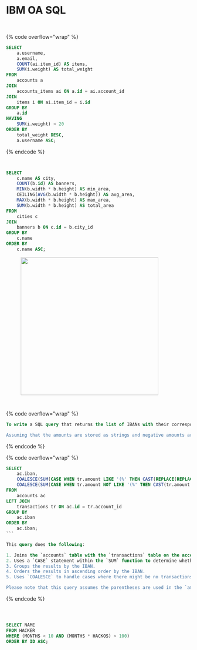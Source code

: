 # IBM OA SQL

<figure><img src="../../.gitbook/assets/image (25) (1).png" alt=""><figcaption></figcaption></figure>

<figure><img src="../../.gitbook/assets/image (26) (1).png" alt=""><figcaption></figcaption></figure>

{% code overflow="wrap" %}
```sql
SELECT 
    a.username,
    a.email,
    COUNT(ai.item_id) AS items,
    SUM(i.weight) AS total_weight
FROM 
    accounts a
JOIN 
    accounts_items ai ON a.id = ai.account_id
JOIN 
    items i ON ai.item_id = i.id
GROUP BY 
    a.id
HAVING 
    SUM(i.weight) > 20
ORDER BY 
    total_weight DESC, 
    a.username ASC;
```
{% endcode %}





<figure><img src="../../.gitbook/assets/image (20) (1).png" alt=""><figcaption></figcaption></figure>

<figure><img src="../../.gitbook/assets/image (21) (1).png" alt=""><figcaption></figcaption></figure>

```sql
SELECT 
    c.name AS city,
    COUNT(b.id) AS banners,
    MIN(b.width * b.height) AS min_area,
    CEILING(AVG(b.width * b.height)) AS avg_area,
    MAX(b.width * b.height) AS max_area,
    SUM(b.width * b.height) AS total_area
FROM 
    cities c
JOIN 
    banners b ON c.id = b.city_id
GROUP BY 
    c.name
ORDER BY 
    c.name ASC;
```



<figure><img src="../../.gitbook/assets/image (22) (1).png" alt="" width="375"><figcaption></figcaption></figure>

<figure><img src="../../.gitbook/assets/image (23) (1).png" alt=""><figcaption></figcaption></figure>

<figure><img src="../../.gitbook/assets/image (28) (1).png" alt=""><figcaption></figcaption></figure>

{% code overflow="wrap" %}
```sql
To write a SQL query that returns the list of IBANs with their corresponding total of positive and negative transactions, we'll need to use a `CASE` statement to separate the positive and negative amounts, because the transaction amounts are in a string format with parentheses indicating negative amounts.

Assuming that the amounts are stored as strings and negative amounts are enclosed in parentheses like '(100)', here is a query that could accomplish this:
```
{% endcode %}

{% code overflow="wrap" %}
````sql
SELECT 
    ac.iban,
    COALESCE(SUM(CASE WHEN tr.amount LIKE '(%' THEN CAST(REPLACE(REPLACE(tr.amount, '(', ''), ')', '') AS DECIMAL(10, 2)) ELSE 0 END), 0) AS debit,
    COALESCE(SUM(CASE WHEN tr.amount NOT LIKE '(%' THEN CAST(tr.amount AS DECIMAL(10, 2)) ELSE 0 END), 0) AS credit
FROM 
    accounts ac
LEFT JOIN 
    transactions tr ON ac.id = tr.account_id
GROUP BY 
    ac.iban
ORDER BY 
    ac.iban;
```

This query does the following:

1. Joins the `accounts` table with the `transactions` table on the account ID.
2. Uses a `CASE` statement within the `SUM` function to determine whether the transaction amount is negative (indicated by parentheses) and converts it to a negative number by removing the parentheses and casting the amount to a decimal. If it's not negative, it sums up the value directly.
3. Groups the results by the IBAN.
4. Orders the results in ascending order by the IBAN.
5. Uses `COALESCE` to handle cases where there might be no transactions, defaulting the sum to 0.

Please note that this query assumes the parentheses are used in the `amount` column to indicate negative values. The `REPLACE` function is used to remove the parentheses before casting the string to a number. The `CAST` function is used to convert the string representation of the number into a decimal type, which allows for the summing of amounts.
````
{% endcode %}



<figure><img src="../../.gitbook/assets/image (27) (1).png" alt=""><figcaption></figcaption></figure>

<figure><img src="../../.gitbook/assets/image (29) (1).png" alt=""><figcaption></figcaption></figure>

<figure><img src="../../.gitbook/assets/image (30) (1).png" alt=""><figcaption></figcaption></figure>

```sql
SELECT NAME 
FROM HACKER 
WHERE (MONTHS < 10 AND (MONTHS * HACKOS) > 100)
ORDER BY ID ASC;
```

